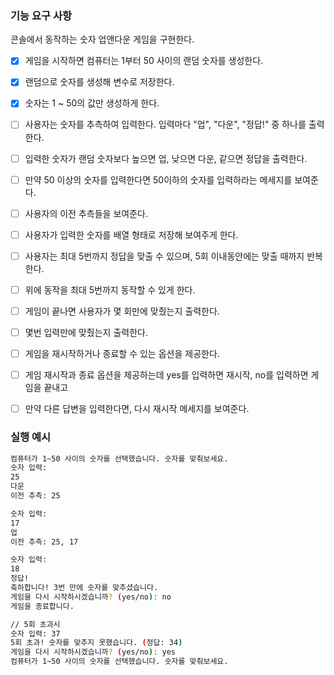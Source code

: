 ### **기능 요구 사항**

콘솔에서 동작하는 숫자 업앤다운 게임을 구현한다.

- [x]  게임을 시작하면 컴퓨터는 1부터 50 사이의 랜덤 숫자를 생성한다.
  - [x]  랜덤으로 숫자를 생성해 변수로 저장한다.
  - [x]  숫자는 1 ~ 50의 값만 생성하게 한다.
- [ ]  사용자는 숫자를 추측하여 입력한다. 입력마다 "업", "다운", "정답!" 중 하나를 출력한다.
  - [ ]  입력한 숫자가 랜덤 숫자보다 높으면 업, 낮으면 다운, 같으면 정답을 출력한다.
  - [ ]  만약 50 이상의 숫자를 입력한다면 50이하의 숫자를 입력하라는 메세지를 보여준다.
- [ ]  사용자의 이전 추측들을 보여준다.
  - [ ]  사용자가 입력한 숫자를 배열 형태로 저장해 보여주게 한다.
- [ ]  사용자는 최대 5번까지 정답을 맞출 수 있으며, 5회 이내동안에는 맞출 때까지 반복한다.
  - [ ]  위에 동작을 최대 5번까지 동작할 수 있게 한다.
- [ ]  게임이 끝나면 사용자가 몇 회만에 맞췄는지 출력한다.
  - [ ]  몇번 입력만에 맞췄는지 출력한다.
- [ ]  게임을 재시작하거나 종료할 수 있는 옵션을 제공한다.
  - [ ]  게임 재시작과 종료 옵션을 제공하는데 yes를 입력하면 재시작, no를 입력하면 게임을 끝내고
  - [ ]  만약 다른 답변을 입력한다면, 다시 재시작 메세지를 보여준다.


### 실행 예시

```bash
컴퓨터가 1~50 사이의 숫자를 선택했습니다. 숫자를 맞춰보세요.
숫자 입력:
25
다운
이전 추측: 25

숫자 입력:
17
업
이전 추측: 25, 17

숫자 입력: 
18
정답!
축하합니다! 3번 만에 숫자를 맞추셨습니다.
게임을 다시 시작하시겠습니까? (yes/no): no
게임을 종료합니다.

// 5회 초과시
숫자 입력: 37
5회 초과! 숫자를 맞추지 못했습니다. (정답: 34)
게임을 다시 시작하시겠습니까? (yes/no): yes
컴퓨터가 1~50 사이의 숫자를 선택했습니다. 숫자를 맞춰보세요.
```